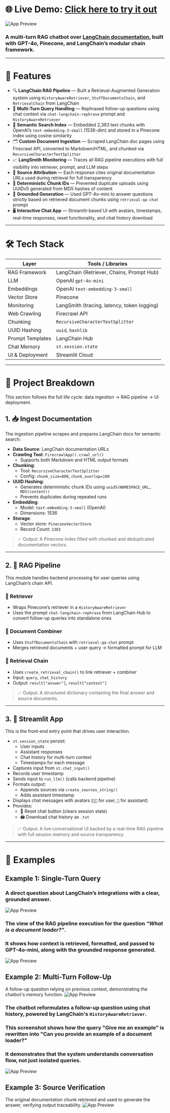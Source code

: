 # 🌐 **Live Demo**: [Click here to try it out](https://zhang-chatbot.streamlit.app/)

![App Preview](https://github.com/z43zhang/langchain-chatbot/blob/main/assets/main1.png)

### A multi-turn RAG chatbot over [LangChain documentation](https://python.langchain.com/), built with GPT-4o, Pinecone, and LangChain’s modular chain framework. 

---

# 🚀 Features

* 🔍 **LangChain RAG Pipeline** — Built a Retrieval-Augmented Generation system using `HistoryAwareRetriever`, `StuffDocumentsChain`, and `RetrievalChain` from LangChain
* 🔄 **Multi-Turn Query Handling** — Rephrased follow-up questions using chat context via `chat-langchain-rephrase` prompt and `HistoryAwareRetriever`
* 🧠 **Semantic Search Index** — Embedded 2,383 text chunks with OpenAI’s `text-embedding-3-small` (1536-dim) and stored in a Pinecone index using cosine similarity
* 🗂️ **Custom Document Ingestion** — Scraped LangChain doc pages using Firecrawl API, converted to Markdown/HTML, and chunked via `RecursiveCharacterTextSplitter`
* 📈 **LangSmith Monitoring** — Traces all RAG pipeline executions with full visibility into retriever, prompt, and LLM steps
* 🔗 **Source Attribution** — Each response cites original documentation URLs used during retrieval for full transparency
* 🧬 **Deterministic Chunk IDs** — Prevented duplicate uploads using UUIDv5 generated from MD5 hashes of content
* 🤖 **Grounded Generation** — Used GPT-4o-mini to answer questions strictly based on retrieved document chunks using `retrieval-qa-chat` prompt
* 🖥️ **Interactive Chat App** — Streamlit-based UI with avatars, timestamps, real-time responses, reset functionality, and chat history download

---

# 🛠️ Tech Stack

| Layer            | Tools / Libraries                                      |
|------------------|--------------------------------------------------------|
| RAG Framework    | LangChain (Retriever, Chains, Prompt Hub)              |
| LLM              | OpenAI `gpt-4o-mini`                                   |
| Embeddings       | OpenAI `text-embedding-3-small`                        |
| Vector Store     | Pinecone                                               |
| Monitoring       | LangSmith (tracing, latency, token logging)            |
| Web Crawling     | Firecrawl API                                          |
| Chunking         | `RecursiveCharacterTextSplitter`                       |
| UUID Hashing     | `uuid`, `hashlib`                                      |
| Prompt Templates | LangChain Hub                                          |
| Chat Memory      | `st.session.state`                                     |
| UI & Deployment  | Streamlit Cloud                                        |

---

# 🔬 Project Breakdown

This section follows the full life cycle: data ingestion → RAG pipeline → UI deployment.

## 1. 📥 Ingest Documentation 

The ingestion pipeline scrapes and prepares LangChain docs for semantic search:

- **Data Source**: LangChain documentation URLs
- **Crawling Tool**: `FirecrawlApp().crawl_url()`
  - Supports both Markdown and HTML output formats
- **Chunking**: 
  - Tool: `RecursiveCharacterTextSplitter`  
  - Config: `chunk_size=800`, `chunk_overlap=100`
- **UUID Hashing**: 
  - Generates deterministic chunk IDs using `uuid5(NAMESPACE_URL, MD5(content))`  
  - Prevents duplicates during repeated runs
- **Embedding**: 
  - Model: `text-embedding-3-small` (OpenAI)
  - Dimensions: 1536
- **Storage**: 
  - Vector store: `PineconeVectorStore`
  - Record Count: `2383`

> ✅ Output: A Pinecone index filled with chunked and deduplicated documentation vectors.

---

## 2. 🔧 RAG Pipeline

This module handles backend processing for user queries using LangChain’s chain API.

### 🔹 Retriever
   - Wraps Pinecone’s retriever in a `HistoryAwareRetriever`  
   - Uses the prompt `chat-langchain-rephrase` from LangChain Hub to convert follow-up queries into standalone ones

### 🔹 Document Combiner  
   - Uses `StuffDocumentsChain` with `retrieval-qa-chat` prompt  
   - Merges retrieved documents + user query → formatted prompt for LLM

### 🔹 Retrieval Chain
   - Uses `create_retrieval_chain()` to link retriever + combiner  
   - Input: `query`, `chat_history`  
   - Output: `result["answer"]`, `result["context"]`

> ✅ Output: A structured dictionary containing the final answer and source documents.

---

## 3. 💬 Streamlit App 

This is the front-end entry point that drives user interaction.

- `st.session_state` persist:
  - User inputs
  - Assistant responses
  - Chat history for multi-turn context
  - Timestamps for each message
- Captures input from `st.chat_input()`
- Records user timestamp
- Sends input to `run_llm()` (calls backend pipeline)
- Formats output:
  - Appends sources via `create_sources_string()`
  - Adds assistant timestamp
- Displays chat messages with avatars (`🧑‍💻` for user, `🤖` for assistant)
- Provides:
  - 🔄 Reset chat button (clears session state)
  - 🖨️ Download chat history as `.txt`

> ✅ Output: A live conversational UI backed by a real-time RAG pipeline with full session memory and source transparency.

---

# 🧪 Examples

## Example 1: Single-Turn Query

### A direct question about LangChain’s integrations with a clear, grounded answer.
![App Preview](https://github.com/z43zhang/langchain-chatbot/blob/main/assets/main2.png)

### The view of the RAG pipeline execution for the question _“What is a document loader?”_. 
### It shows how context is retrieved, formatted, and passed to GPT-4o-mini, along with the grounded response generated.
![App Preview](https://github.com/z43zhang/langchain-chatbot/blob/main/assets/rag.png)


## Example 2: Multi-Turn Follow-Up

A follow-up question relying on previous context, demonstrating the chatbot's memory function.
![App Preview](https://github.com/z43zhang/langchain-chatbot/blob/main/assets/history1.png)

### The chatbot reformulates a follow-up question using chat history, powered by LangChain's `HistoryAwareRetriever`.  
### This screenshot shows how the query "Give me an example" is rewritten into "Can you provide an example of a document loader?"  
### It demonstrates that the system understands conversation flow, not just isolated queries.
![App Preview](https://github.com/z43zhang/langchain-chatbot/blob/main/assets/rewriting.png)


## Example 3: Source Verification

The original documentation chunk retrieved and used to generate the answer, verifying output traceability.
![App Preview](https://github.com/z43zhang/langchain-chatbot/blob/main/assets/source.png)



